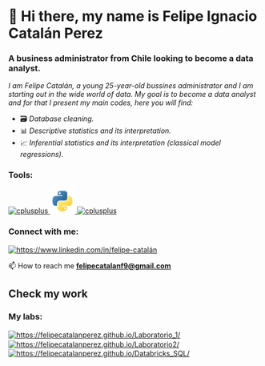 <h1 align="left"> 👋 Hi there, my name is Felipe Ignacio Catalán Perez</h1>
<h3 align="left">A business administrator from Chile looking to become a data analyst.</h3>

*I am Felipe Catalán, a young 25-year-old bussines administrator and I am starting out in the wide world of data. My goal is to become a data analyst and for that I present my main codes, here you will find:*

- :card_file_box: *Database cleaning.*
- :bar_chart: *Descriptive statistics and its interpretation.*
- :chart_with_upwards_trend: *Inferential statistics and its interpretation (classical model regressions).*

<h3 align="left">Tools:</h3>

<p align="left"> 
<a href="https://www.rstudio.com/" target="_blank" rel="noreferrer"> <img src="https://www.rstudio.com/assets/img/logo.svg" alt="cplusplus" width="60" height="60"/> </a> 
<a href="https://www.python.org" target="_blank" rel="noreferrer"> <img src="https://raw.githubusercontent.com/devicons/devicon/master/icons/python/python-original.svg" alt="python" width="50" height="50"/> </a> 
<a href="https://github.com/FelipeCatalanPerez" target="_blank" rel="noreferrer"> <img src="https://uxwing.com/wp-content/themes/uxwing/download/file-and-folder-type/sql-icon.png" alt="cplusplus" width="40" height="40"/> </a> 
</p>

<h3 align="left">Connect with me:</h3>
<p align="left">
<a href="https://www.linkedin.com/in/felipe-catalán" target="blank"><img align="center" src="https://raw.githubusercontent.com/rahuldkjain/github-profile-readme-generator/master/src/images/icons/Social/linked-in-alt.svg" alt="https://www.linkedin.com/in/felipe-catalán" height="30" width="40" /></a>
</p>

📫 How to reach me **felipecatalanf9@gmail.com**

## Check my work
<h3 align="left">My labs:</h3>

<p align="left">
<a 
href="https://felipecatalanperez.github.io/Laboratorio_1/" 
target="blank"><img align="center" 
src="https://svgsilh.com/svg/146021.svg" 
alt="https://felipecatalanperez.github.io/Laboratorio_1/" height="70" width="70" /> </a> 
<a
align="left">
<a 
href="https://felipecatalanperez.github.io/Laboratorio2/" 
target="blank"><img align="center" 
src="https://svgsilh.com/svg/150791.svg" 
alt="https://felipecatalanperez.github.io/Laboratorio2/" height="70" width="70" /> </a> <a
align="left">
<a 
href="https://felipecatalanperez.github.io/Databricks_SQL/" 
target="blank"><img align="center" 
src="https://svgsilh.com/svg/33766.svg" 
alt="https://felipecatalanperez.github.io/Databricks_SQL/" height="70" width="70" /> </a>
</p>





